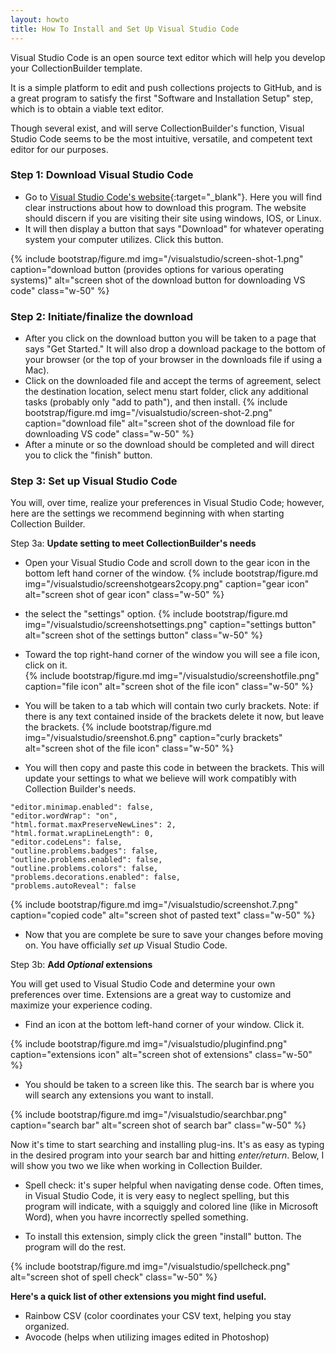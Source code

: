 ```yaml
---
layout: howto
title: How To Install and Set Up Visual Studio Code
---
```

Visual Studio Code is an open source text editor which will help you develop your CollectionBuilder template. 

It is a simple platform to edit and push collections projects to GitHub, and is a great program to satisfy the first "Software and Installation Setup" step, which is to obtain a viable text editor. 

Though several exist, and will serve CollectionBuilder's function, Visual Studio Code seems to be the most intuitive, versatile, and competent text editor for our purposes. 

### Step 1: Download Visual Studio Code

- Go to [Visual Studio Code's website](https://code.visualstudio.com){:target="_blank"}. Here you will find clear instructions about how to download this program. The website should discern if you are visiting their site using windows, IOS, or Linux. 
- It will then display a button that says "Download" for whatever operating system your computer utilizes. Click this button. 

{% include bootstrap/figure.md img="/visualstudio/screen-shot-1.png" caption="download button (provides options for various operating systems)" alt="screen shot of the download button for downloading VS code" class="w-50" %}

### Step 2: Initiate/finalize the download

- After you click on the download button you will be taken to a page that says "Get Started." It will also drop a download package to the bottom of your browser (or the top of your browser in the downloads file if using a Mac). 
- Click on the downloaded file and accept the terms of agreement, select the destination location, select menu start folder, click any additional tasks (probably only "add to path"), and then install. 
{% include bootstrap/figure.md img="/visualstudio/screen-shot-2.png" caption="download file" alt="screen shot of the download file for downloading VS code" class="w-50" %}
- After a minute or so the download should be completed and will direct you to click the "finish" button. 

### Step 3: Set up Visual Studio Code 

You will, over time, realize your preferences in Visual Studio Code; however, here are the settings we recommend beginning with when starting Collection Builder. 

Step 3a: **Update setting to meet CollectionBuilder's needs**

- Open your Visual Studio Code and scroll down to the gear icon in the bottom left hand corner of the window. 
{% include bootstrap/figure.md img="/visualstudio/screenshotgears2copy.png" caption="gear icon" alt="screen shot of gear icon" class="w-50" %}

- the select the "settings" option. 
{% include bootstrap/figure.md img="/visualstudio/screenshotsettings.png" caption="settings button" alt="screen shot of the settings button" class="w-50" %}

- Toward the top right-hand corner of the window you will see a file icon, click on it.  
{% include bootstrap/figure.md img="/visualstudio/screenshotfile.png" caption="file icon" alt="screen shot of the file icon" class="w-50" %}

- You will be taken to a tab which will contain two curly brackets. Note: if there is any text contained inside of the brackets delete it now, but leave the brackets.
{% include bootstrap/figure.md img="/visualstudio/sreenshot.6.png" caption="curly brackets" alt="screen shot of the file icon" class="w-50" %}

- You will then copy and paste this code in between the brackets. This will update your settings to what we believe will work compatibly with Collection Builder's needs. 

```
"editor.minimap.enabled": false,  
"editor.wordWrap": "on",  
"html.format.maxPreserveNewLines": 2,  
"html.format.wrapLineLength": 0,  
"editor.codeLens": false,  
"outline.problems.badges": false,  
"outline.problems.enabled": false,  
"outline.problems.colors": false,  
"problems.decorations.enabled": false,  
"problems.autoReveal": false  
```

{% include bootstrap/figure.md img="/visualstudio/screenshot.7.png" caption="copied code" alt="screen shot of pasted text" class="w-50" %}

- Now that you are complete be sure to save your changes before moving on. You have officially *set up* Visual Studio Code. 

Step 3b: **Add *Optional* extensions**

You will get used to Visual Studio Code and determine your own preferences over time. Extensions are a great way to customize and maximize your experience coding. 

- Find an icon at the bottom left-hand corner of your window. Click it. 

{% include bootstrap/figure.md img="/visualstudio/pluginfind.png" caption="extensions icon" alt="screen shot of extensions" class="w-50" %}

- You should be taken to a screen like this. The search bar is where you will search any extensions you want to install. 

{% include bootstrap/figure.md img="/visualstudio/searchbar.png" caption="search bar" alt="screen shot of search bar" class="w-50" %}

Now it's time to start searching and installing plug-ins. It's as easy as typing in the desired program into your search bar and hitting *enter/return*. Below, I will show you two we like when working in Collection Builder. 

- Spell check: it's super helpful when navigating dense code. Often times, in Visual Studio Code, it is very easy to neglect spelling, but this program will indicate, with a squiggly and colored line (like in Microsoft Word), when you havre incorrectly spelled something. 

- To install this extension, simply click the green "install" button. The program will do the rest. 

{% include bootstrap/figure.md img="/visualstudio/spellcheck.png" alt="screen shot of spell check" class="w-50" %} 

**Here's a quick list of other extensions you might find useful.**  

- Rainbow CSV (color coordinates your CSV text, helping you stay organized.
- Avocode (helps when utilizing images edited in Photoshop) 

